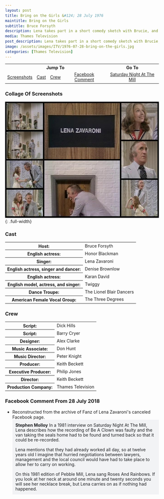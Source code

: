 ```yaml
---
layout: post
title: Bring on the Girls &#124; 28 July 1976
maintitle: Bring on the Girls
subtitle: Bruce Forsyth
description: Lena takes part in a short comedy sketch with Brucie, and they then perform Be A Clown together.
media: Thames Television
post_description: Lena takes part in a short comedy sketch with Brucie, and they then perform Be A Clown together.
image: /assets/images/ITV/1976-07-28-bring-on-the-girls.jpg
categories: [Thames Television]
---
```


<table style="text-align:center;">
<tr>
<th colspan="4">Jump To</th>
<th>Go To</th>
</tr>

<tr>
<td><a href="#collage-of-screenshots">Screenshots</a></td>
<td><a href="#cast">Cast</a></td>
<td><a href="#crew">Crew</a></td>
<td><a href="#facebook-comment-from-28-july-2018">Facebook Comment</a></td>
<td><a href="/bbc%20one/1981/05/16/saturday-night-at-the-mill.html">Saturday Night At The Mill</a></td>
</tr>
</table>

### Collage Of Screenshots
![](/assets/images/ITV/1976-07-28-bring-on-the-girls.jpg){: .full-width}

### Cast
<table>
<tr><th>Host:</th><td>Bruce Forsyth</td></tr>
<tr><th>English actress:</th><td>Honor Blackman</td></tr>
<tr><th>Singer:</th><td>Lena Zavaroni</td></tr>
<tr><th>English actress, singer and dancer:</th><td>Denise Brownlow</td></tr>
<tr><th>English actress:</th><td>Karan David</td></tr>
<tr><th>English model, actress, and singer:</th><td>Twiggy</td></tr>
<tr><th>Dance Troupe:</th><td>The Lionel Blair Dancers</td></tr>
<tr><th>American Female Vocal Group:</th><td>The Three Degrees</td></tr>
</table>

### Crew
<table>
<tr><th>Script:</th><td>Dick Hills</td></tr>
<tr><th>Script:</th><td>Barry Cryer</td></tr>
<tr><th>Designer:</th><td>Alex Clarke</td></tr>
<tr><th>Music Associate:</th><td>Don Hunt</td></tr>
<tr><th>Music Director:</th><td>Peter Knight</td></tr>
<tr><th>Producer:</th><td>Keith Beckett</td></tr>
<tr><th>Executive Producer:</th><td>Philip Jones</td></tr>
<tr><th>Director:</th><td>Keith Beckett</td></tr>
<tr><th>Production Company:</th><td>Thames Television</td></tr>
</table>

### Facebook Comment From 28 July 2018
* Reconstructed from the archive of Fanz of Lena Zavaroni's canceled Facebook page.
<span class="fb">**Stephen Molloy** In a 1981 interview on Saturday Night At The Mill, Lena describes how the recording of Be A Clown was faulty and the van taking the seals home had to be found and turned back so that it could be re-recorded.<br /><br />Lena mentions that they had already worked all day, so at twelve years old I imagine that hurried negotiations between lawyers, management and the local council would have had to take place to allow her to carry on working.<br /><br />On this 1981 edition of Pebble Mill, Lena sang Roses And Rainbows. If you look at her neck at around one minute and twenty seconds you will see her necklace break, but Lena carries on as if nothing had happened.</span>

<style>
.dt-published {display: none;}
.post-meta:after {content: "Wednesday 28 July 1976 @ 8.00pm, repeated on Wednesday 22 June 1977 @ 7.30pm";}
.height-adjust1 {width:auto; height:350px;}
.height-adjust2 {width:auto; height:307px;}

.fb {
    background-color: #f2f3f5;
    box-sizing: border-box;
    color: #1c1e21;
    display: inline-block;
    line-height: 16px;
    padding: 10px;
    max-width: 100%;
    word-wrap: break-word;
    position: relative;
    white-space: normal;
    word-break: break-word;
}
</style>


